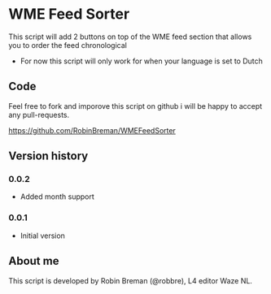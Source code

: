 # WME Feed Sorter

This script will add 2 buttons on top of the WME feed section that allows you to order the feed chronological

* For now this script will only work for when your language is set to Dutch

## Code
Feel free to fork and imporove this script on github i will be happy to accept any pull-requests.

https://github.com/RobinBreman/WMEFeedSorter

## Version history

### 0.0.2
- Added month support
### 0.0.1
- Initial version

## About me
This script is developed by Robin Breman (@robbre), L4 editor Waze NL.
